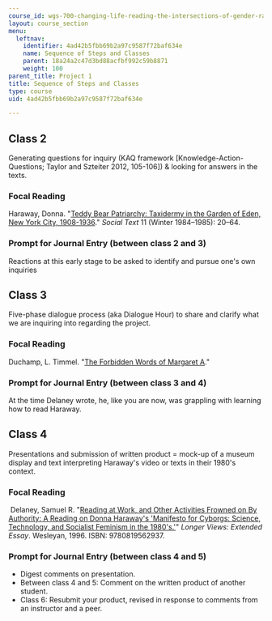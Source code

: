 ```yaml
---
course_id: wgs-700-changing-life-reading-the-intersections-of-gender-race-biology-and-literature-spring-2017
layout: course_section
menu:
  leftnav:
    identifier: 4ad42b5fbb69b2a97c9587f72baf634e
    name: Sequence of Steps and Classes
    parent: 18a24a2c47d3bd88acfbf992c59b8871
    weight: 100
parent_title: Project 1
title: Sequence of Steps and Classes
type: course
uid: 4ad42b5fbb69b2a97c9587f72baf634e

---
```


Class 2
-------

Generating questions for inquiry (KAQ framework \[Knowledge-Action-Questions; Taylor and Szteiter 2012, 105-106\]) & looking for answers in the texts.

### Focal Reading

Haraway, Donna. "[Teddy Bear Patriarchy: Taxidermy in the Garden of Eden, New York City, 1908-1936](https://www.jstor.org/stable/466593?seq=1#page_scan_tab_contents)." _Social Text_ 11 (Winter 1984–1985): 20–64. 

### Prompt for Journal Entry (between class 2 and 3)

Reactions at this early stage to be asked to identify and pursue one's own inquiries

Class 3
-------

Five-phase dialogue process (aka Dialogue Hour) to share and clarify what we are inquiring into regarding the project. 

### Focal Reading

Duchamp, L. Timmel. "[The Forbidden Words of Margaret A](http://ltimmelduchamp.com/stories/margaret.pdf)." 

### Prompt for Journal Entry (between class 3 and 4)

At the time Delaney wrote, he, like you are now, was grappling with learning how to read Haraway.

Class 4
-------

Presentations and submission of written product = mock-up of a museum display and text interpreting Haraway's video or texts in their 1980's context.

### Focal Reading

 Delaney, Samuel R. "[Reading at Work, and Other Activities Frowned on By Authority: A Reading on Donna Haraway's 'Manifesto for Cyborgs: Science, Technology, and Socialist Feminism in the 1980's.'](https://muse.jhu.edu/chapter/36525)" _Longer Views: Extended Essay_. Wesleyan, 1996. ISBN: 9780819562937.

### Prompt for Journal Entry (between class 4 and 5)

*   Digest comments on presentation.
*   Between class 4 and 5: Comment on the written product of another student.
*   Class 6: Resubmit your product, revised in response to comments from an instructor and a peer.